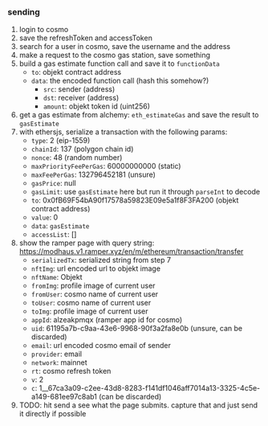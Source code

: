 ### sending

1. login to cosmo
2. save the refreshToken and accessToken
3. search for a user in cosmo, save the username and the address
4. make a request to the cosmo gas station, save something
5. build a gas estimate function call and save it to `functionData`
   - `to`: objekt contract address
   - `data`: the encoded function call (hash this somehow?)
     - `src`: sender (address)
     - `dst`: receiver (address)
     - `amount`: objekt token id (uint256)
6. get a gas estimate from alchemy: `eth_estimateGas` and save the result to `gasEstimate`
7. with ethersjs, serialize a transaction with the following params:
   - `type`: 2 (eip-1559)
   - `chainId`: 137 (polygon chain id)
   - `nonce`: 48 (random number)
   - `maxPriorityFeePerGas`: 60000000000 (static)
   - `maxFeePerGas`: 132796452181 (unsure)
   - `gasPrice`: null
   - `gasLimit`: use `gasEstimate` here but run it through `parseInt` to decode
   - `to`: 0x0fB69F54bA90f17578a59823E09e5a1f8F3FA200 (objekt contract address)
   - `value`: 0
   - `data`: `gasEstimate`
   - `accessList`: []
8. show the ramper page with query string: https://modhaus.v1.ramper.xyz/en/m/ethereum/transaction/transfer
   - `serializedTx`: serialized string from step 7
   - `nftImg`: url encoded url to objekt image
   - `nftName`: Objekt
   - `fromImg`: profile image of current user
   - `fromUser`: cosmo name of current user
   - `toUser`: cosmo name of current user
   - `toImg`: profile image of current user
   - `appId`: alzeakpmqx (ramper app id for cosmo)
   - `uid`: 61195a7b-c9aa-43e6-9968-90f3a2fa8e0b (unsure, can be discarded)
   - `email`: url encoded cosmo email of sender
   - `provider`: email
   - `network`: mainnet
   - `rt`: cosmo refresh token
   - `v`: 2
   - `c`: 1\_\_67ca3a09-c2ee-43d8-8283-f141df1046aff7014a13-3325-4c5e-a149-681ee97c8ab1 (can be discarded)
9. TODO: hit send a see what the page submits. capture that and just send it directly if possible
